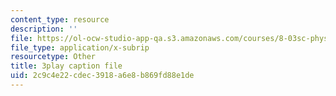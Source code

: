 ```yaml
---
content_type: resource
description: ''
file: https://ol-ocw-studio-app-qa.s3.amazonaws.com/courses/8-03sc-physics-iii-vibrations-and-waves-fall-2016/2c9c4e22cdec3918a6e8b869fd88e1de_0oUSmdQ-WaA.srt
file_type: application/x-subrip
resourcetype: Other
title: 3play caption file
uid: 2c9c4e22-cdec-3918-a6e8-b869fd88e1de
---
```

